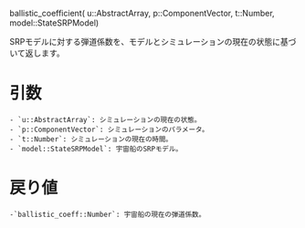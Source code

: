 ballistic_coefficient(     u::AbstractArray,      p::ComponentVector,      t::Number,      model::StateSRPModel)

SRPモデルに対する弾道係数を、モデルとシミュレーションの現在の状態に基づいて返します。

# 引数

```
- `u::AbstractArray`: シミュレーションの現在の状態。
- `p::ComponentVector`: シミュレーションのパラメータ。
- `t::Number`: シミュレーションの現在の時間。
- `model::StateSRPModel`: 宇宙船のSRPモデル。
```

# 戻り値

```
-`ballistic_coeff::Number`: 宇宙船の現在の弾道係数。
```
